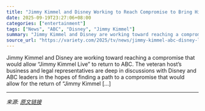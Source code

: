 ```yaml
---
title: "Jimmy Kimmel and Disney Working to Reach Compromise to Bring His Show Back"
date: 2025-09-19T23:27:06+08:00
categories: ["entertainment"]
tags: ["News", "ABC", "Disney", "Jimmy Kimmel"]
summary: "Jimmy Kimmel and Disney are working toward reaching a compromise that would allow &#8220;Jimmy Kimmel Live&#8221; to return to ABC. The veteran host&#8217;s business and legal representatives are deep"
source_url: "https://variety.com/2025/tv/news/jimmy-kimmel-abc-disney-late-night-comeback-1236524695/"
---
```


Jimmy Kimmel and Disney are working toward reaching a compromise that would allow &#8220;Jimmy Kimmel Live&#8221; to return to ABC. The veteran host&#8217;s business and legal representatives are deep in discussions with Disney and ABC leaders in the hopes of finding a path to a compromise that would allow for the return of &#8220;Jimmy Kimmel [&#8230;]

---

*来源: [原文链接](https://variety.com/2025/tv/news/jimmy-kimmel-abc-disney-late-night-comeback-1236524695/)*

